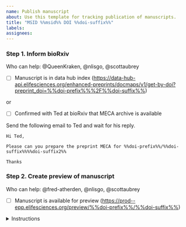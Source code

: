```yaml
---
name: Publish manuscript
about: Use this template for tracking publication of manuscripts.
title: "MSID %%msid%% DOI %%doi-suffix%%"
labels: 
assignees: 
---
```


### Step 1. Inform bioRxiv

Who can help: @QueenKraken, @nlisgo, @scottaubrey

- [ ] Manuscript is in data hub index (https://data-hub-api.elifesciences.org/enhanced-preprints/docmaps/v1/get-by-doi?preprint_doi=%%doi-prefix%%%2F%%doi-suffix%%)

or

- [ ] Confirmed with Ted at bioRxiv that MECA archive is available

Send the following email to Ted and wait for his reply.

```
Hi Ted,

Please can you prepare the preprint MECA for %%doi-prefix%%/%%doi-suffix%%%%doi-suffix2%%

Thanks
```

### Step 2. Create preview of manuscript

Who can help: @fred-atherden, @nlisgo, @scottaubrey

- [ ] Manuscript is available for preview (https://prod--epp.elifesciences.org/preview/%%doi-prefix%%/%%doi-suffix%%)

<details>
    <summary>Instructions</summary>
    ```
    git clone git@github.com:elifesciences/enhanced-preprints-data.git
    cd enhanced-preprints-data
    git checkout -b import-%%doi-suffix%% origin/master
    ./scripts/fetch_meca_archive.sh %%doi-suffix%% incoming/
    ./scripts/extract_mecas.sh mecas/ data/
    rm -rf incoming/
    git add .
    git commit -m 'incoming-%%doi-suffix%%'
    git push -u origin import-%%doi-suffix%%
    ```

    Create pull request: https://github.com/elifesciences/enhance/compare/master...import-%%doi-suffix%%

    Merge in after CI passes and reviewing changes.

    Manuscript should be available for preview shortly afterwards.
</details>
